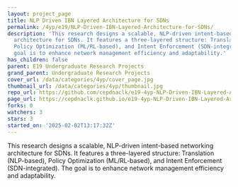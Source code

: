 ```yaml
---
layout: project_page
title: NLP Driven IBN Layered Architecture for SDNs
permalink: /4yp/e19/NLP-Driven-IBN-Layered-Architecture-for-SDNs/
description: 'This research designs a scalable, NLP-driven intent-based networking
  architecture for SDNs. It features a three-layered structure: Translation (NLP-based),
  Policy Optimization (ML/RL-based), and Intent Enforcement (SDN-integrated). The
  goal is to enhance network management efficiency and adaptability.'
has_children: false
parent: E19 Undergraduate Research Projects
grand_parent: Undergraduate Research Projects
cover_url: /data/categories/4yp/cover_page.jpg
thumbnail_url: /data/categories/4yp/thumbnail.jpg
repo_url: https://github.com/cepdnaclk/e19-4yp-NLP-Driven-IBN-Layered-Architecture-for-SDNs
page_url: https://cepdnaclk.github.io/e19-4yp-NLP-Driven-IBN-Layered-Architecture-for-SDNs
forks: 0
watchers: 3
stars: 3
started_on: '2025-02-02T13:17:32Z'
---
```


This research designs a scalable, NLP-driven intent-based networking architecture for SDNs. It features a three-layered structure: Translation (NLP-based), Policy Optimization (ML/RL-based), and Intent Enforcement (SDN-integrated). The goal is to enhance network management efficiency and adaptability.